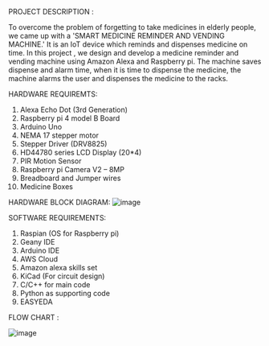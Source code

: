 PROJECT DESCRIPTION :

To overcome the problem of forgetting to take medicines in elderly people, we came up with a 'SMART MEDICINE REMINDER AND VENDING MACHINE.' 
It is an IoT device which reminds and dispenses medicine on time. 
In this project , we design and develop a medicine reminder and vending machine using Amazon Alexa and Raspberry pi.
The machine saves dispense and alarm time, when it is time to dispense the medicine, the machine alarms the user and dispenses the medicine to the racks.


HARDWARE REQUIREMTS:
1.	Alexa Echo Dot (3rd Generation)
2.	Raspberry pi 4 model B Board
3.	Arduino Uno
4.	NEMA 17 stepper motor
5.	Stepper Driver (DRV8825) 
6.	HD44780 series LCD Display (20*4) 
7.	PIR Motion Sensor
8.	Raspberry pi Camera V2 – 8MP
9.	Breadboard and Jumper wires
10.	Medicine Boxes


HARDWARE BLOCK DIAGRAM:
![image](https://user-images.githubusercontent.com/60407203/121090260-53de8780-c7b6-11eb-9e91-c167667b64e1.png)



                                                
 





SOFTWARE REQUIREMENTS:
1.	Raspian (OS for Raspberry pi)
2.	Geany IDE
3.	Arduino IDE
4.	AWS Cloud
5.	Amazon alexa skills set
6.	KiCad (For circuit design)
7.	C/C++ for main code
8.	Python as supporting code
9.	EASYEDA

FLOW CHART :

![image](https://user-images.githubusercontent.com/60407203/121090533-bafc3c00-c7b6-11eb-8237-fc86c5cf3f70.png)
